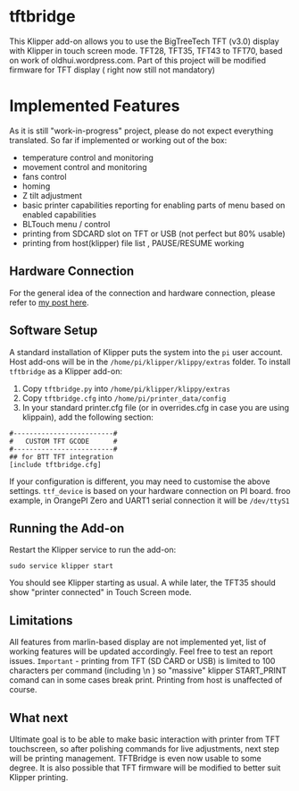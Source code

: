 # tftbridge
This Klipper add-on allows you to use the BigTreeTech TFT (v3.0) display with Klipper in touch screen mode. TFT28, TFT35, TFT43 to TFT70, based on work of oldhui.wordpress.com. 
Part of this project will be modified firmware for TFT display ( right now still not mandatory)

# Implemented Features

As it is still "work-in-progress" project, please do not expect everything translated.
So far if implemented or working out of the box:
- temperature control and monitoring
- movement control and monitoring
- fans control
- homing 
- Z tilt adjustment 
- basic printer capabilities reporting for enabling parts of menu based on enabled capabilities 
- BLTouch menu / control
- printing from SDCARD slot on TFT or USB (not perfect but 80% usable)
- printing from host(klipper) file list , PAUSE/RESUME working


## Hardware Connection
For the general idea of the connection and hardware connection, please refer to [my post here](https://oldhui.wordpress.com/2024/01/28/using-btt-tft35-with-klipper-in-touch-mode/).


## Software Setup

A standard installation of Klipper puts the system into the `pi` user account.
Host add-ons will be in the  `/home/pi/klipper/klippy/extras` folder.
To install `tftbridge` as a Klipper add-on:

1. Copy `tftbridge.py` into `/home/pi/klipper/klippy/extras`
1. Copy `tftbridge.cfg` into `/home/pi/printer_data/config`
1. In your standard printer.cfg file (or in overrides.cfg in case you are using klippain), add the following section:

```
#-------------------------#
#   CUSTOM TFT GCODE      #
#-------------------------#
## for BTT TFT integration
[include tftbridge.cfg]
```

If your configuration is different, you may need to customise the above settings.
`ttf_device` is based on your hardware connection on PI board.
froo example, in OrangePI Zero and UART1 serial connection it will be `/dev/ttyS1`


## Running the Add-on
Restart the Klipper service to run the add-on:
```
sudo service klipper start
```

You should see Klipper starting as usual. A while later, the TFT35 should show "printer connected" in Touch Screen mode.

## Limitations
All features from marlin-based display are not implemented yet, list of working features will be updated accordingly. Feel free to test an report issues.
`Important` - printing from TFT (SD CARD or USB) is limited to 100 characters per command (including \n ) so "massive" klipper START_PRINT comand can in some cases break print. Printing from host is unaffected of course. 

## What next
Ultimate goal is to be able to make basic interaction with printer from TFT touchscreen, so after polishing commands for live adjustments, next step will be printing management. TFTBridge is even now usable to some degree. 
It is also possible that TFT firmware will be modified to better suit Klipper printing.